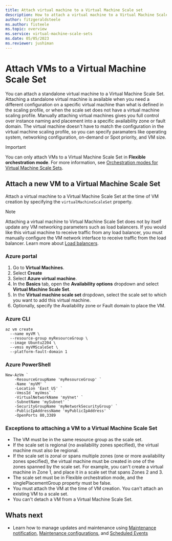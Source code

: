 ```yaml
---
title: Attach virtual machine to a Virtual Machine Scale set
description: How to attach a virtual machine to a Virtual Machine Scale Set
author: fitzgeraldsteele 
ms.author: fisteele 
ms.topic: overview
ms.service: virtual-machine-scale-sets
ms.date: 05/05/2023
ms.reviewer: jushiman
---
```


# Attach VMs to a Virtual Machine Scale Set

You can attach a standalone virtual machine to a Virtual Machine Scale Set. Attaching a standalone virtual machine is available when you need a different configuration on a specific virtual machine than what is defined in the scaling profile, or when the scale set does not have a virtual machine scaling profile. Manually attaching virtual machines gives you full control over instance naming and placement into a specific availability zone or fault domain. The virtual machine doesn't have to match the configuration in the virtual machine scaling profile, so you can specify paramaters like operating system, networking configuration, on-demand or Spot priority, and VM size.

> [!IMPORTANT]
> You can only attach VMs to a Virtual Machine Scale Set in **Flexible orchestration mode**. For more information, see [Orchestration modes for Virtual Machine Scale Sets](./virtual-machine-scale-sets-orchestration-modes.md).

## Attach a new VM to a Virtual Machine Scale Set

Attach a virtual machine to a Virtual Machine Scale Set at the time of VM creation by specifying the `virtualMachineScaleSet` property. 

> [!NOTE]
> Attaching a virtual machine to Virtual Machine Scale Set does not by itself update any VM networking parameters such as load balancers. If you would like this virtual machine to receive traffic from any load balancer, you must manually configure the VM network interface to receive traffic from the load balancer.  Learn more about [Load balancers](../virtual-network/network-overview.md#load-balancers).


### Azure portal

1. Go to **Virtual Machines**.
1. Select **Create**
2. Select **Azure virtual machine**.
3. In the **Basics** tab, open the **Availability options** dropdown and select **Virtual Machine Scale Set**.
4. In the **Virtual machine scale set** dropdown, select the scale set to which you want to add this virtual machine.
5. Optionally, specify the Availability zone or Fault domain to place the VM.

### Azure CLI

```azurecli-interactive
az vm create 
  --name myVM \
  --resource-group myResourceGroup \
  --image Ubuntu2204 \
  --vmss myVMScaleSet \
  --platform-fault-domain 1
```

### Azure PowerShell

```azurepowershell-interactive
New-AzVm `
    -ResourceGroupName 'myResourceGroup' `
    -Name 'myVM' `
    -Location 'East US' `
	-VmssId `myVmss` `
    -VirtualNetworkName 'myVnet' `
    -SubnetName 'mySubnet' `
    -SecurityGroupName 'myNetworkSecurityGroup' `
    -PublicIpAddressName 'myPublicIpAddress' `
    -OpenPorts 80,3389
```

### Exceptions to attaching a VM to a Virtual Machine Scale Set

- The VM must be in the same resource group as the scale set.
- If the scale set is regional (no availability zones specified), the virtual machine must also be regional. 
- If the scale set is zonal or spans multiple zones (one or more availability zones specified), the virtual machine must be created in one of the zones spanned by the scale set. For example, you can't create a virtual machine in Zone 1, and place it in a scale set that spans Zones 2 and 3.
- The scale set must be in Flexible orchestration mode, and the singlePlacementGroup property must be false.
- You must attach the VM at the time of VM creation. You can't attach an existing VM to a scale set.
- You can't detach a VM from a Virtual Machine Scale Set.

## Whats next
- Learn how to manage updates and maintenance using [Maintenance notification](virtual-machine-scale-sets-maintenance-notifications.md), [Maintenance configurations](../virtual-machines/maintenance-configurations.md), and [Scheduled Events](../virtual-machines/linux/scheduled-events.md)
